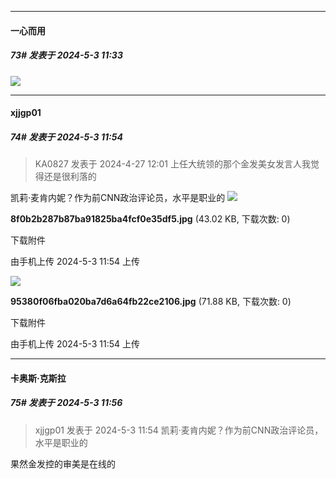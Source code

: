 ﻿
*****

####  一心而用  
##### 73#       发表于 2024-5-3 11:33

<img src="https://p.sda1.dev/17/4cb911fc85b45404fe379625326a0055/CMP_20240503113342070.jpg" referrerpolicy="no-referrer">


*****

####  xjjgp01  
##### 74#       发表于 2024-5-3 11:54

<blockquote>KA0827 发表于 2024-4-27 12:01
上任大统领的那个金发美女发言人我觉得还是很利落的</blockquote>
凯莉·麦肯内妮？作为前CNN政治评论员，水平是职业的

<img src="https://img.saraba1st.com/forum/202405/03/115414d3i7ibbbn73add56.jpg" referrerpolicy="no-referrer">

<strong>8f0b2b287b87ba91825ba4fcf0e35df5.jpg</strong> (43.02 KB, 下载次数: 0)

下载附件

由手机上传
2024-5-3 11:54 上传

<img src="https://img.saraba1st.com/forum/202405/03/115425jeformegrifgfm1w.jpg" referrerpolicy="no-referrer">

<strong>95380f06fba020ba7d6a64fb22ce2106.jpg</strong> (71.88 KB, 下载次数: 0)

下载附件

由手机上传
2024-5-3 11:54 上传


*****

####  卡奥斯·克斯拉  
##### 75#       发表于 2024-5-3 11:56

<blockquote>xjjgp01 发表于 2024-5-3 11:54
凯莉·麦肯内妮？作为前CNN政治评论员，水平是职业的</blockquote>
果然金发控的审美是在线的

